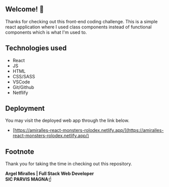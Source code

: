 ## Welcome! 👋

Thanks for checking out this front-end coding challenge.
This is a simple react application where I used class components instead of functional components which is what I'm used to.

## Technologies used

- React
- JS
- HTML
- CSS/SASS
- VSCode
- Git/Github
- Netflify

## Deployment

You may visit the deployed web app through the link below.

- [https://amiralles-react-monsters-rolodex.netlify.app/](https://amiralles-react-monsters-rolodex.netlify.app/)

## Footnote

Thank you for taking the time in checking out this repository.

**Argel Miralles | Full Stack Web Developer**<br>
**SIC PARVIS MAGNA**☝
